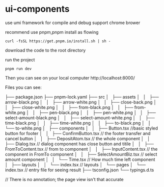# ui-components

use umi framework for compile and debug
support chrome brower

recommend use pnpm,pnpm install as flowing

`curl -fsSL https://get.pnpm.io/install.sh | sh -`

download the code to the root directory

run the project

`pnpm run dev`

Then  you can see on your local computer
http://localhost:8000/

Files you can see:

├── package.json
├── pnpm-lock.yaml
├── src
│   ├── assets
│   │   ├── arrow-black.png
│   │   ├── arrow-white.png
│   │   ├── close-back.png
│   │   ├── close-white.png
│   │   ├── from-black.png
│   │   ├── from-white.png
│   │   ├── pen-black.png
│   │   ├── pen-white.png
│   │   ├── select-amount-black.png
│   │   ├── select-amount-white.png
│   │   ├── time-black.png
│   │   ├── time-white.png
│   │   ├── to-black.png
│   │   └── to-white.png
│   ├── components
│   │   ├── Button.tsx   //basic styled button for footer
│   │   ├── ConfirmButton.tsx  // the footer transfer and cancel button
│   │   ├── DepositAtom.tsx  // the whole component
│   │   ├── Dialog.tsx // dialog component has close button and titile
│   │   ├── FromToContent.tsx // from to component
│   │   ├── InputContent.tsx // the component in FromTo component
│   │   ├── SelectAmountBiz.tsx  // select amount component
│   │   └── Time.tsx // How much time left component
│   ├── layouts
│   │   └── index.tsx // layouts
│   └── pages
│       └── index.tsx // entry file for seeing result
├── tsconfig.json
└── typings.d.ts

// There is no annotation; the page view isn't that accurate
